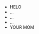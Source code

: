 - HELO
- ...
- ...
- ...
- YOUR MOM 

<!---
yoyleberries/yoyleberries is a ✨ special ✨ repository because its `README.md` (this file) appears on your GitHub profile.
You can click the Preview link to take a look at your changes.
---> 
